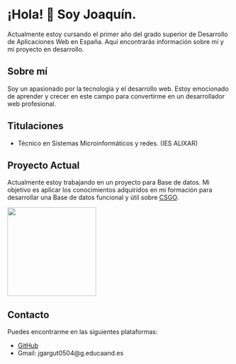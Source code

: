 <body>
  <div class="container">
    <h1>¡Hola! 👋 Soy Joaquín.</h1>
    <p>Actualmente estoy cursando el primer año del grado superior de Desarrollo de Aplicaciones Web en España. Aquí encontrarás información sobre mí y mi proyecto en desarrollo.</p>
    <h2>Sobre mí</h2>
    <p>Soy un apasionado por la tecnología y el desarrollo web. Estoy emocionado de aprender y crecer en este campo para convertirme en un desarrollador web profesional.</p>
    <h2>Titulaciones</h2>
    <ul>
      <li>Técnico en Sistemas Microinformáticos y redes. (IES ALIXAR)</li>
    </ul>
    <h2>Proyecto Actual</h2>
    <p>Actualmente estoy trabajando en un proyecto para Base de datos. Mi objetivo es aplicar los conocimientos adquiridos en mi formación para desarrollar una Base de datos funcional y útil sobre <a href="https://github.com/magugolenc/Proyecto-Base-de-datos">CSGO</a>.</p>
    <a href="https://store.steampowered.com/app/730/CounterStrike_2/"><img src="https://repository-images.githubusercontent.com/20169581/3fbcf480-71c7-11ea-8d8d-5be3b385641d" height=200px></a> 
    <h2>Contacto</h2>
    <p>Puedes encontrarme en las siguientes plataformas:</p>
    <ul>
      <li><a href="https://github.com/magugolenc">GitHub</a></li>
      <li>Gmail: jgargut0504@g.educaand.es</li>
    </ul>
  </div>
</body>
</html>
